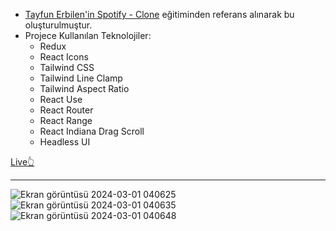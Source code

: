 - [Tayfun Erbilen'in Spotify - Clone](https://youtube.com/playlist?list=PLs3xcd94S4kG_Ma_uqEATj3n0Gqal6uFt&si=Ku4J67fTtPG1_Yqu) eğitiminden referans alınarak bu oluşturulmuştur.
- Projece Kullanılan Teknolojiler:
  - Redux
  - React Icons
  - Tailwind CSS
  - Tailwind Line Clamp
  - Tailwind Aspect Ratio
  - React Use
  - React Router
  - React Range
  - React Indiana Drag Scroll
  - Headless UI
    
<a href="https://spotify-web-clone-nine.vercel.app/" target="_blank">Live👆<a/>
*** 
![Ekran görüntüsü 2024-03-01 040625](https://github.com/zehraseren/SpotifyWeb-Clone/assets/94180168/cf132177-0a23-4094-8999-5bc0cd73a771)
![Ekran görüntüsü 2024-03-01 040635](https://github.com/zehraseren/SpotifyWeb-Clone/assets/94180168/27b62500-f213-411a-bda3-0b9a30c2a476)
![Ekran görüntüsü 2024-03-01 040648](https://github.com/zehraseren/SpotifyWeb-Clone/assets/94180168/6dd99eea-85a6-41ed-a470-026ef7969b19)
